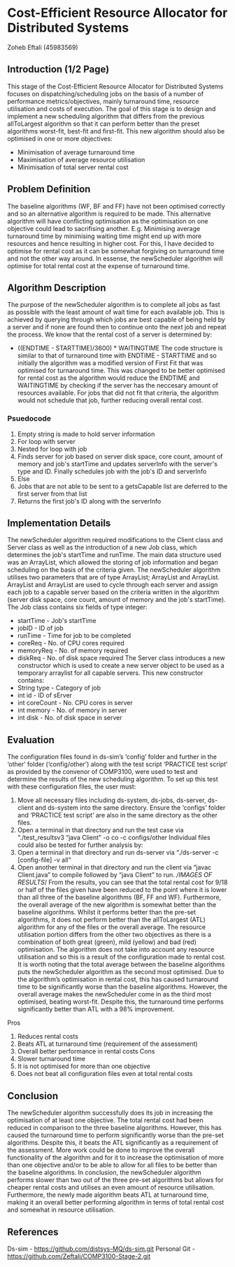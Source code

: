 # Cost-Efficient Resource Allocator for Distributed Systems 
Zoheb Eftali (45983569)
## Introduction (1/2 Page)
This stage of the Cost-Efficient Resource Allocator for Distributed Systems focuses on dispatching/scheduling jobs on the basis of a number of performance metrics/objectives, mainly turnaround time, resource utilisation and costs of execution. The goal of this stage is to design and implement a new scheduling algorithm that differs from the previous allToLargest algorithm so that it can perform better than the preset algorithms worst-fit, best-fit and first-fit. This new algorithm should also be optimised in one or more objectives: 
* Minimisation of average turnaround time 
* Maximisation of average resource utilisation 
* Minimisation of total server rental cost 

## Problem Definition 
The baseline algorithms (WF, BF and FF) have not been optimised correctly and so an alternative algorithm is required to be made. This alternative algorithm will have conflicting optimisation as the optimisation on one objective could lead to sacrifising another. E.g. Minimising average turnaround time by minimising waiting time might end up with more resources and hence resulting in higher cost. For this, I have decided to optimise for rental cost as it can be somewhat forgiving on turnaround time and not the other way around. In essense, the newScheduler algorithm will optimise for total rental cost at the expense of turnaround time. 

## Algorithm Description 
The purpose of the newScheduler algorithm is to complete all jobs as fast as possible with the least amount of wait time for each available job. This is achieved by querying through which jobs are best capable of being held by a server and if none are found then to continue onto the next job and repeat the process. We know that the rental cost of a server is determined by: 
* ((ENDTIME - STARTTIME)/3600) * WAITINGTIME 
The code structure is similar to that of turnaround time with ENDTIME - STARTTIME and so initially the algorithm was a modified version of First Fit that was optimised for turnaround time. This was changed to be better optimised for rental cost as the algorithm would reduce the ENDTIME and WAITINGTIME by checking if the server has the neccesary amount of resources available. For jobs that did not fit that criteria, the algorithm would not schedule that job, further reducing overall rental cost. 
### Psuedocode 
1. Empty string is made to hold server information 
2. For loop with server 
3. Nested for loop with job 
4. Finds server for job based on server disk space, core count, amount of memory and job's startTime and updates serverInfo with the server's type and ID. Finally schedules job with the job's ID and serverInfo
5. Else
6. Jobs that are not able to be sent to a getsCapable list are deferred to the first server from that list
7. Returns the first job's ID along with the serverInfo

## Implementation Details 
The newScheduler algorithm required modifications to the Client class and Server class as well as the introduction of a new Job class, which determines the job's startTime and runTime. The main data structure used was an ArrayList, which allowed the storing of job information and began scheduling on the basis of the criteria given. The newScheduler algorithm utilises two parameters that are of type ArrayList; ArrayList<Server> and ArrayList<Job>. ArrayList<Server> and ArrayList<Job> are used to cycle through each server and assign each job to a capable server based on the criteria written in the algorithm (server disk space, core count, amount of memory and the job's startTime). 
The Job class contains six fields of type integer: 
* startTime - Job's startTime
* jobID - ID of job
* runTime - Time for job to be completed
* coreReq - No. of CPU cores required 
* memoryReq - No. of memory required
* diskReq - No. of disk space required
The Server class introduces a new constructor which is used to create a new server object to be used as a temporary arraylist for all capable servers. This new constructor contains: 
* String type - Category of job 
* int id - ID of sErver 
* int coreCount - No. CPU cores in server
* int memory - No. of memory in server
* int disk - No. of disk space in server
  
## Evaluation 
The configuration files found in ds-sim’s ‘config’ folder and further in the ‘other’ folder (‘config/other’) along with the test script ‘PRACTICE test script’ as provided by the convenor of COMP3100, were used to test and determine the results of the new scheduling algorithm. To set up this test with these configuration files, the user must: 
1.	Move all necessary files including ds-system, ds-jobs, ds-server, ds-client and ds-system into the same directory. Ensure the ‘configs’ folder and ‘PRACTICE test script’ are also in the same directory as the other files.
2.	Open a terminal in that directory and run the test case via “./test_resultsv3 “java Client” -o co -c configs/other
Individual files could also be tested for further analysis by:
1.	Open a terminal in that directory and run ds-server via “./ds-server -c [config-file] -v all” 
2.	Open another terminal in that directory and run the client via “javac Client.java” to compile followed by “java Client” to run.
*/IMAGES OF RESULTS*/
From the results, you can see that the total rental cost for 9/18 or half of the files given have been reduced to the point where it is lower than all three of the baseline algorithms (BF, FF and WF). Furthermore, the overall average of the new algorithm is somewhat better than the baseline algorithms. Whilst it performs better than the pre-set algorithms, it does not perform better than the allToLargest (ATL) algorithm for any of the files or the overall average. 
The resource utilisation portion differs from the other two objectives as there is a combination of both great (green), mild (yellow) and bad (red) optimisation. The algorithm does not take into account any resource utilisation and so this is a result of the configuration made to rental cost. It is worth noting that the total average between the baseline algorithms puts the newScheduler algorithm as the second most optimised. 
Due to the algorithm’s optimisation in rental cost, this has caused turnaround time to be significantly worse than the baseline algorithms. However, the overall average makes the newScheduler come in as the third most optimised, beating worst-fit. Despite this, the turnaround time performs significantly better than ATL with a 98% improvement. 

 Pros	
1.	Reduces rental costs
2.	Beats ATL at turnaround time (requirement of the assessment) 
3.	Overall better performance in rental costs 
 Cons
1.	Slower turnaround time 
2.	It is not optimised for more than one objective
3.	Does not beat all configuration files even at total rental costs 

## Conclusion 
The newScheduler algorithm successfully does its job in increasing the optimisation of at least one objective. The total rental cost had been reduced in comparison to the three baseline algorithms. However, this has caused the turnaround time to perform significantly worse than the pre-set algorithms. Despite this, it beats the ATL significantly as a requirement of the assessment. More work could be done to improve the overall functionality of the algorithm and for it to increase the optimisation of more than one objective and/or to be able to allow for all files to be better than the baseline algorithms. In conclusion, the newScheduler algorithm performs slower than two out of the three pre-set algorithms but allows for cheaper rental costs and utilises an even amount of resource utilisation. Furthermore, the newly made algorithm beats ATL at turnaround time, making it an overall better performing algorithm in terms of total rental cost and somewhat in resource utilisation.
  
## References 
Ds-sim - https://github.com/distsys-MQ/ds-sim.git
Personal Git - https://github.com/Zeftali/COMP3100-Stage-2.git
